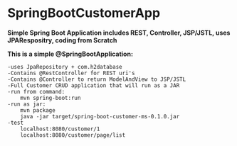 # SpringBootCustomerApp
<b>Simple Spring Boot Application includes REST, Controller, JSP/JSTL, uses JPARespositry, coding from Scratch</b>

<b>This is a simple @SpringBootApplication:</b>

    -uses JpaRepository + com.h2database
    -Contains @RestController for REST uri's
    -Contains @Controller to return ModelAndView to JSP/JSTL
    -Full Customer CRUD application that will run as a JAR
    -run from command:
        mvn spring-boot:run
    -run as jar:
        mvn package
        java -jar target/spring-boot-customer-ms-0.1.0.jar
    -test
        localhost:8080/customer/1
        localhost:8080/customer/page/list
 
